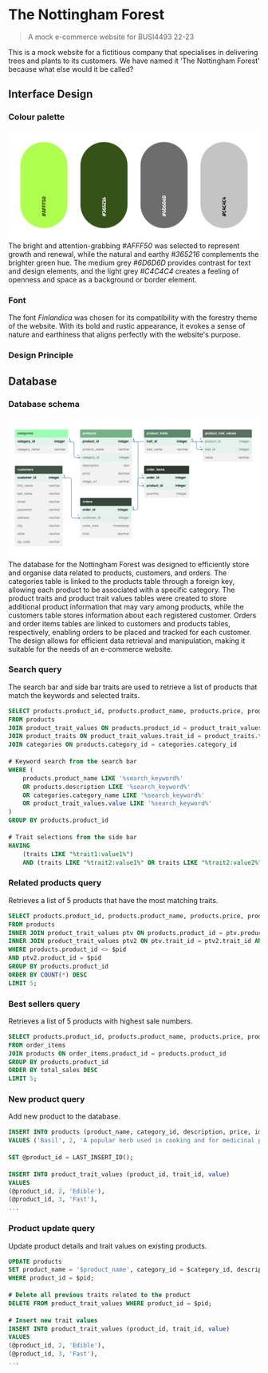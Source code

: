 # The Nottingham Forest
> A mock e-commerce website for BUSI4493 22-23

This is a mock website for a fictitious company that specialises in delivering trees and plants to its customers.
We have named it ‘The Nottingham Forest’ because what else would it be called?

## Interface Design
### Colour palette
![schema](./README/palette.png)
The bright and attention-grabbing *#AFFF50* was selected to represent growth and renewal, while the natural and earthy *#365216* complements the brighter green hue. The medium grey *#6D6D6D* provides contrast for text and design elements, and the light grey *#C4C4C4* creates a feeling of openness and space as a background or border element.

### Font
The font *Finlandica* was chosen for its compatibility with the forestry theme of the website. With its bold and rustic appearance, it evokes a sense of nature and earthiness that aligns perfectly with the website's purpose.

### Design Principle

## Database
### Database schema
![schema](./README/schema.png)
The database for the Nottingham Forest was designed to efficiently store and organise data related to products, customers, and orders. The categories table is linked to the products table through a foreign key, allowing each product to be associated with a specific category. The product traits and product trait values tables were created to store additional product information that may vary among products, while the customers table stores information about each registered customer. Orders and order items tables are linked to customers and products tables, respectively, enabling orders to be placed and tracked for each customer. The design allows for efficient data retrieval and manipulation, making it suitable for the needs of an e-commerce website.

### Search query
The search bar and side bar traits are used to retrieve a list of products that match the keywords and selected traits.
```sql
SELECT products.product_id, products.product_name, products.price, products.image_url, GROUP_CONCAT(product_traits.trait_id, ':', product_trait_values.value SEPARATOR ', ') AS traits
FROM products
JOIN product_trait_values ON products.product_id = product_trait_values.product_id
JOIN product_traits ON product_trait_values.trait_id = product_traits.trait_id
JOIN categories ON products.category_id = categories.category_id

# Keyword search from the search bar
WHERE (
	products.product_name LIKE '%search_keyword%'
	OR products.description LIKE '%search_keyword%'
	OR categories.category_name LIKE '%search_keyword%'
	OR product_trait_values.value LIKE '%search_keyword%'
)
GROUP BY products.product_id

# Trait selections from the side bar
HAVING 
	(traits LIKE "%trait1:value1%")
	AND (traits LIKE "%trait2:value1%" OR traits LIKE "%trait2:value2%") ...
```

### Related products query
Retrieves a list of 5 products that have the most matching traits.
```sql
SELECT products.product_id, products.product_name, products.price, products.image_url
FROM products
INNER JOIN product_trait_values ptv ON products.product_id = ptv.product_id
INNER JOIN product_trait_values ptv2 ON ptv.trait_id = ptv2.trait_id AND ptv.value = ptv2.value
WHERE products.product_id <> $pid
AND ptv2.product_id = $pid
GROUP BY products.product_id
ORDER BY COUNT(*) DESC
LIMIT 5;
```

### Best sellers query
Retrieves a list of 5 products with highest sale numbers.
```sql
SELECT products.product_id, products.product_name, products.price, products.image_url, SUM(order_items.quantity) as total_sales
FROM order_items
JOIN products ON order_items.product_id = products.product_id
GROUP BY products.product_id
ORDER BY total_sales DESC
LIMIT 5;
```

### New product query
Add new product to the database.
```sql
INSERT INTO products (product_name, category_id, description, price, image_url)
VALUES ('Basil', 2, 'A popular herb used in cooking and for medicinal purposes.', 2.99, './images/product_photos/basil.png');

SET @product_id = LAST_INSERT_ID();

INSERT INTO product_trait_values (product_id, trait_id, value)
VALUES
(@product_id, 2, 'Edible'),
(@product_id, 3, 'Fast'),
...
```

### Product update query
Update product details and trait values on existing products.
```sql
UPDATE products
SET product_name = '$product_name', category_id = $category_id, description = '$description', price = $price, image_url = '$image_url'
WHERE product_id = $pid;

# Delete all previous traits related to the product
DELETE FROM product_trait_values WHERE product_id = $pid;

# Insert new trait values
INSERT INTO product_trait_values (product_id, trait_id, value)
VALUES
(@product_id, 2, 'Edible'),
(@product_id, 3, 'Fast'),
...
```
